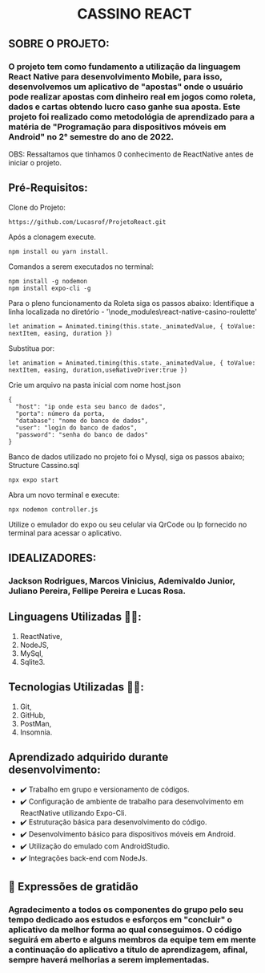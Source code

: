 # <h1 align="center"> **CASSINO REACT** </h1>

## SOBRE O PROJETO:
### O projeto tem como fundamento a utilização da linguagem __React Native__ para desenvolvimento Mobile, para isso, desenvolvemos um aplicativo de "apostas" onde o usuário pode realizar apostas com dinheiro real em jogos como roleta, dados e cartas obtendo lucro caso ganhe sua aposta. Este projeto foi realizado como metodológia de aprendizado para a matéria de "Programação para dispositivos móveis em Android" no 2° semestre do ano de 2022.
OBS: Ressaltamos que tinhamos 0 conhecimento de ReactNative antes de iniciar o projeto.
## Pré-Requisitos:
Clone do Projeto:
```
https://github.com/Lucasrof/ProjetoReact.git
```
Após a clonagem execute.
```
npm install ou yarn install.
```
Comandos a serem executados no terminal:
```
npm install -g nodemon
npm install expo-cli -g
```
Para o pleno funcionamento da Roleta siga os passos abaixo:
Identifique a linha localizada no diretório - '\node_modules\react-native-casino-roulette'
```
let animation = Animated.timing(this.state._animatedValue, { toValue: nextItem, easing, duration })
```
Substitua por:
```
let animation = Animated.timing(this.state._animatedValue, { toValue: nextItem, easing, duration,useNativeDriver:true })
```
Crie um arquivo na pasta inicial com nome host.json
```
{
  "host": "ip onde esta seu banco de dados",
  "porta": número da porta,
  "database": "nome do banco de dados",
  "user": "login do banco de dados",
  "password": "senha do banco de dados"
}
```
Banco de dados utilizado no projeto foi o Mysql, siga os passos abaixo;
Structure Cassino.sql
```
npx expo start
```
Abra um novo terminal e execute:
```
npx nodemon controller.js
```
Utilize o emulador do expo ou seu celular via QrCode ou Ip fornecido no terminal para acessar o aplicativo. 
## IDEALIZADORES:
### Jackson Rodrigues, Marcos Vinicius, Ademivaldo Junior, Juliano Pereira, Fellipe Pereira e Lucas Rosa.
## Linguagens Utilizadas 👨‍💻:
1. ReactNative, 
2. NodeJS,
3. MySql,
4. Sqlite3.
## Tecnologias Utilizadas 👨‍💻:
1. Git,
2. GitHub,
3. PostMan,
4. Insomnia.
## Aprendizado adquirido durante desenvolvimento:
- ✔️ Trabalho em grupo e versionamento de códigos.
- ✔️ Configuração de ambiente de trabalho para desenvolvimento em ReactNative utilizando Expo-Cli.
- ✔️ Estruturação básica para desenvolvimento do código.
- ✔️ Desenvolvimento básico para dispositivos móveis em Android.
- ✔️ Utilização do emulado com AndroidStudio.
- ✔️ Integrações back-end com NodeJs.
## 🎁 Expressões de gratidão
### Agradecimento a todos os componentes do grupo pelo seu tempo dedicado aos estudos e esforços em "concluir" o aplicativo da melhor forma ao qual conseguimos. O código seguirá em aberto e alguns membros da equipe tem em mente a continuação do aplicativo a título de aprendizagem, afinal, sempre haverá melhorias a serem implementadas.




